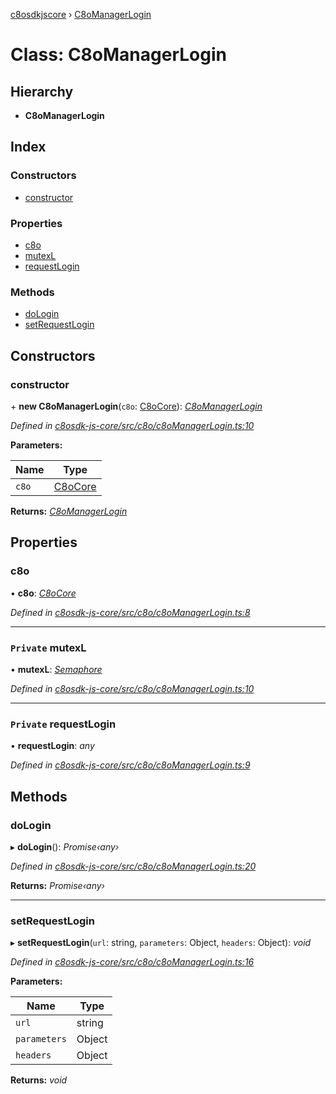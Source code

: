 [c8osdkjscore](../README.md) › [C8oManagerLogin](c8omanagerlogin.md)

# Class: C8oManagerLogin

## Hierarchy

* **C8oManagerLogin**

## Index

### Constructors

* [constructor](c8omanagerlogin.md#constructor)

### Properties

* [c8o](c8omanagerlogin.md#c8o)
* [mutexL](c8omanagerlogin.md#private-mutexl)
* [requestLogin](c8omanagerlogin.md#private-requestlogin)

### Methods

* [doLogin](c8omanagerlogin.md#dologin)
* [setRequestLogin](c8omanagerlogin.md#setrequestlogin)

## Constructors

###  constructor

\+ **new C8oManagerLogin**(`c8o`: [C8oCore](c8ocore.md)): *[C8oManagerLogin](c8omanagerlogin.md)*

*Defined in [c8osdk-js-core/src/c8o/c8oManagerLogin.ts:10](https://github.com/convertigo/c8osdk-angular/blob/0470790/src/c8o/c8oManagerLogin.ts#L10)*

**Parameters:**

Name | Type |
------ | ------ |
`c8o` | [C8oCore](c8ocore.md) |

**Returns:** *[C8oManagerLogin](c8omanagerlogin.md)*

## Properties

###  c8o

• **c8o**: *[C8oCore](c8ocore.md)*

*Defined in [c8osdk-js-core/src/c8o/c8oManagerLogin.ts:8](https://github.com/convertigo/c8osdk-angular/blob/0470790/src/c8o/c8oManagerLogin.ts#L8)*

___

### `Private` mutexL

• **mutexL**: *[Semaphore](semaphore.md)*

*Defined in [c8osdk-js-core/src/c8o/c8oManagerLogin.ts:10](https://github.com/convertigo/c8osdk-angular/blob/0470790/src/c8o/c8oManagerLogin.ts#L10)*

___

### `Private` requestLogin

• **requestLogin**: *any*

*Defined in [c8osdk-js-core/src/c8o/c8oManagerLogin.ts:9](https://github.com/convertigo/c8osdk-angular/blob/0470790/src/c8o/c8oManagerLogin.ts#L9)*

## Methods

###  doLogin

▸ **doLogin**(): *Promise‹any›*

*Defined in [c8osdk-js-core/src/c8o/c8oManagerLogin.ts:20](https://github.com/convertigo/c8osdk-angular/blob/0470790/src/c8o/c8oManagerLogin.ts#L20)*

**Returns:** *Promise‹any›*

___

###  setRequestLogin

▸ **setRequestLogin**(`url`: string, `parameters`: Object, `headers`: Object): *void*

*Defined in [c8osdk-js-core/src/c8o/c8oManagerLogin.ts:16](https://github.com/convertigo/c8osdk-angular/blob/0470790/src/c8o/c8oManagerLogin.ts#L16)*

**Parameters:**

Name | Type |
------ | ------ |
`url` | string |
`parameters` | Object |
`headers` | Object |

**Returns:** *void*
